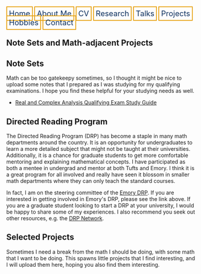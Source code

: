 <html lang="en-US">
<head>
<style>
th, td {
  border-style: none;

body {
  margin: 0;
  font-family: Arial, Helvetica, sans-serif;
}

.topnav {
  overflow: hidden;
  background-color: #333;
}

.topnav a {
  float: left;
  color: #0E315F;
  border:2px solid #E69F0A;
  text-align: center;
  padding: 20px 24px;
  text-decoration: none;
  font-size: 17px;
}

.topnav a:hover {
  background-color: #ddd;
  color: black;
}

.topnav a.active {
  background-color: #04AA6D;
  color: white;
}
}
</style>
</head>
<body>
 
  
 <div class= "topnav">
  <a style = "color: #0E315F; font-size: 20px; border: 2px solid #E69F0A; padding: 5px; text-decoration: none;" href="mtscott.github.io/index.md">Home</a>
  <a style = "color: #0E315F; font-size: 20px; border: 2px solid #E69F0A; padding: 5px; text-decoration: none;" href="/about.html">About Me</a>
  <a style = "color: #0E315F; font-size: 20px; border: 2px solid #E69F0A; padding: 5px; text-decoration: none;" href="/vita.html">CV</a>
  <a style = "color: #0E315F; font-size: 20px; border: 2px solid #E69F0A; padding: 5px; text-decoration: none;" href="/research.html">Research</a>
  <a style = "color: #0E315F; font-size: 20px; border: 2px solid #E69F0A; padding: 5px; text-decoration: none;" href="/talks.html">Talks</a>
  <a style = "color: #0E315F; font-size: 20px; border: 2px solid #E69F0A; padding: 5px; text-decoration: none;" href="/projects.html">Projects</a>
  <a style = "color: #0E315F; font-size: 20px; border: 2px solid #E69F0A; padding: 5px; text-decoration: none;" href="/hobbies.html">Hobbies</a>
  <a style = "color: #0E315F; font-size: 20px; border: 2px solid #E69F0A; padding: 5px; text-decoration: none;" href="/contact.html">Contact</a>
 </div>

<section>
     <h1>Note Sets and Math-adjacent Projects</h1>
    <article>
      <h2>Note Sets</h2>
      <p>Math can be too gatekeepy sometimes, so I thought it might be nice to upload some notes that I prepared as I was studying for my qualifying examinations. I hope you find these helpful for your studying needs as well. </p>
      <ul> 
        <li><a  href = "files/AnalysisQualStudyGuide.pdf" target="_blank"> Real and Complex Analysis Qualifying Exam Study Guide </a></li>
      </ul> 
    </article>
    <article>
      <h2>Directed Reading Program</h2>
      <p> The Directed Reading Program (DRP) has become a staple in many math departments around the country. It is an opportunity for undergraduates to learn a more detailed subject that might not be taught at their universities. Additionally, it is a chance for graduate students to get more comfortable mentoring and explaining mathematical concepts. I have participated as both a mentee in undergrad and mentor at both Tufts and Emory. I think it is a great program for all involved and really have seen it blossom in smaller math departments where they can only teach the standard courses.</p>
    <p>In fact, I am on the steering committee of the <a href = "https://www.emory.math.edu/~drp">Emory DRP</a>. If you are interested in getting involved in Emory's DRP, please see the link above. If you are a graduate student looking to start a DRP at your university, I would be happy to share some of my experiences. I also recommend you seek out other resources, e.g. the <a href = "https://sites.google.com/view/drp-network/">DRP Network</a>. </p>
    </article>
    <article>
      <h2>Selected Projects</h2>
      <p>Sometimes I need a break from the math I should be doing, with some math that I want to be doing. This spawns little projects that I find interesting, and I will upload them here, hoping you also find them interesting.</p>
    </article>
  
  </section>

</body>
</html>
